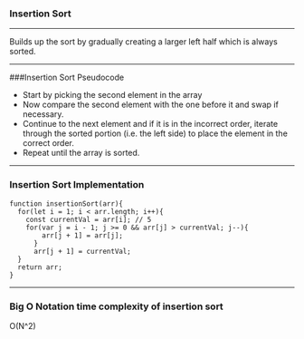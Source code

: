 ### Insertion Sort
---

Builds up the sort by gradually creating a larger left half which is always sorted.

---
###Insertion Sort Pseudocode
- Start by picking the second element in the array
- Now compare the second element with the one before it and swap if necessary.
- Continue to the next element and if it is in the incorrect order, iterate through the sorted portion (i.e. the left side) to place the element in the correct order.
- Repeat until the array is sorted.

---
### Insertion Sort Implementation
```
function insertionSort(arr){
  for(let i = 1; i < arr.length; i++){
    const currentVal = arr[i]; // 5
    for(var j = i - 1; j >= 0 && arr[j] > currentVal; j--){
        arr[j + 1] = arr[j];
      }
      arr[j + 1] = currentVal;
  }
  return arr;
}
```
---
### Big O Notation time complexity of insertion sort
O(N^2)